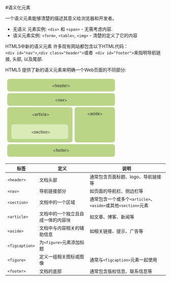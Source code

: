 #语义化元素

一个语义元素能够清楚的描述其意义给浏览器和开发者。
* 无语义 元素实例: `<div>` 和 `<span>` - 无需考虑内容.
* 语义元素实例: `<form>`, `<table>`, `<img>` - 清楚的定义了它的内容

HTML5中新的语义元素
许多现有网站都包含以下HTML代码：  
`<div id="nav">`,`<div class="header">`或者` <div id="footer">`来指明导航链接, 头部, 以及尾部.

HTML5 提供了新的语义元素来明确一个Web页面的不同部分:

![img.png](image/img_1.png)

  | 标签       | 定义                                       | 说明                                     |
  | --------- | ---------------------------------------- | ---------------------------------------- |
  | `<header>` | 文档头部                                   | 通常包含页面标题、logo、导航链接等       |
  | `<nav>`   | 导航链接部分                               | 如页面的导航栏、侧边栏等               |
  | `<section>` | 文档中的一个区域                           | 通常包含一个或多个`<article>`、`<aside>`或其他`<section>`元素 |
  | `<article>` | 文档中的一个独立且自成一体的内容块         | 如文章、博客、新闻等                   |
  | `<aside>` | 文档中与内容相关的辅助信息                   | 如相关链接、提示、广告等               |
  | `<figcaption>` | 为`<figure>`元素添加标题                   |                                       |
  | `<figure>` | 定义一组相关图标或图像                     | 通常与`<figcaption>`元素一起使用         |
  | `<footer>` | 文档的底部                                   | 通常包含版权信息、联系信息等           |
